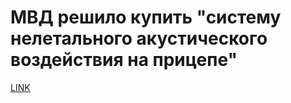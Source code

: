 # МВД решило купить "систему нелетального акустического воздействия на прицепе" 



[LINK](https://varlamov.ru/1671310.html)